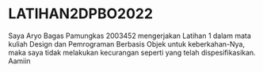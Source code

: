 # LATIHAN2DPBO2022
Saya Aryo Bagas Pamungkas 2003452 mengerjakan Latihan 1 dalam mata kuliah Design dan Pemrograman Berbasis Objek untuk keberkahan-Nya, maka saya tidak melakukan kecurangan seperti yang telah dispesifikasikan. Aamiin
